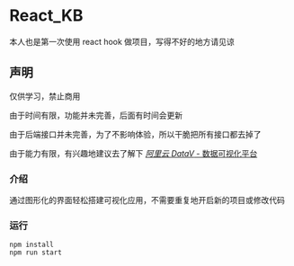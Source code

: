 # React_KB

本人也是第一次使用 react hook 做项目，写得不好的地方请见谅

## 声明

仅供学习，禁止商用

由于时间有限，功能并未完善，后面有时间会更新

由于后端接口并未完善，为了不影响体验，所以干脆把所有接口都去掉了

由于能力有限，有兴趣地建议去了解下 [*阿里云* *DataV* - 数据可视化平台](https://www.baidu.com/link?url=-Rz1le9aOxNeq7LWsSzJaJ51OX_cklaj4QJPdMx8DWkrhAL8bxCqaIvdujDFNLqz3QfRoYiQlRcMSTiVL2wFdK&wd=&eqid=dd36510a000cfc14000000066380d3ad)

### 介绍

通过图形化的界面轻松搭建可视化应用，不需要重复地开启新的项目或修改代码

### 运行

```
npm install
npm run start
```

